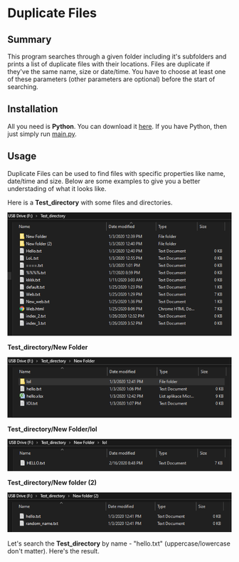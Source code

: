 # Duplicate Files
## Summary
This program searches through a given folder including it's subfolders and prints a list of duplicate files with their locations.
Files are duplicate if they've the same name, size or date/time.
You have to choose at least one of these parameters (other parameters are optional) before the start of searching.
## Installation
All you need is **Python**. You can download it [here](https://www.python.org/downloads/).
If you have Python, then just simply run [main.py](main.py).
## Usage
Duplicate Files can be used to find files with specific properties like name, date/time and size. Below are some examples to give you a better understading of what it looks like.

Here is a **Test_directory** with some files and directories.


<img src="images/image1.png" />


**Test_directory/New Folder**


<img src="images/image2.png" />


**Test_directory/New Folder/lol**


<img src="images/image3.png" />


**Test_directory/New folder (2)**


<img src="images/image4.png" />


Let's search the **Test_directory** by name - "hello.txt" (uppercase/lowercase don't matter). Here's the result.




